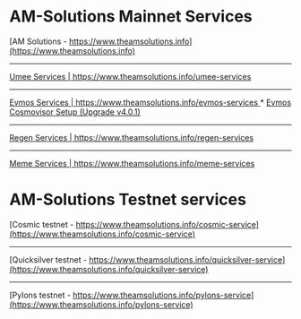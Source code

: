 # AM-Solutions Mainnet Services
[AM Solutions - https://www.theamsolutions.info](https://www.theamsolutions.info)
* * *
[Umee Services | https://www.theamsolutions.info/umee-services ](https://www.theamsolutions.info/umee-services)
* * *
[Evmos Services | https://www.theamsolutions.info/evmos-services ](https://www.theamsolutions.info/evmos-services)
*
[Evmos Cosmovisor Setup (Upgrade v4.0.1)](https://www.theamsolutions.info/evmos-cosmovisor)
* * *
[Regen Services | https://www.theamsolutions.info/regen-services ](https://www.theamsolutions.info/regen-services)
* * *
[Meme Services | https://www.theamsolutions.info/meme-services ](https://www.theamsolutions.info/meme-services)

# AM-Solutions Testnet services
[Cosmic testnet - https://www.theamsolutions.info/cosmic-service](https://www.theamsolutions.info/cosmic-service)
* * *
[Quicksilver testnet - https://www.theamsolutions.info/quicksilver-service](https://www.theamsolutions.info/quicksilver-service)
* * *
[Pylons testnet - https://www.theamsolutions.info/pylons-service](https://www.theamsolutions.info/pylons-service)
